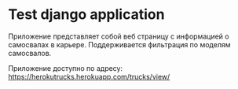 # Test django application

Приложение представляет собой веб страницу с информацией о самосвалах в карьере.
Поддерживается фильтрация по моделям самосвалов.

Приложение доступно по адресу: https://herokutrucks.herokuapp.com/trucks/view/
